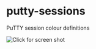 # putty-sessions
PuTTY session colour definitions

![Click for screen shot](https://github.com/sklump/putty-sessions/blob/master/putty-reg-sampler.reg?raw=true "Screen shot")
